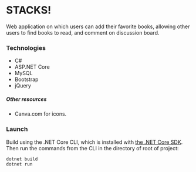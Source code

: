 # STACKS!

Web application on which users can add their favorite books, allowing other users to find books to read, and comment on discussion board.

### Technologies 

- C#
- ASP&#46;NET Core
- MySQL
- Bootstrap
- jQuery

##### Other resources

- Canva.com for icons.

### Launch

Build using the .NET Core CLI, which is installed with [the .NET Core SDK](https://www.microsoft.com/net/download). Then run the commands from the CLI in the directory of root of project:

```console
dotnet build
dotnet run
```
